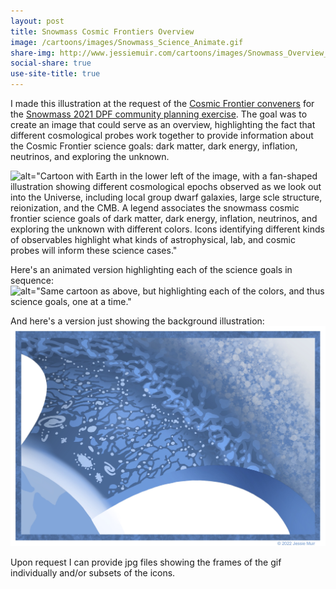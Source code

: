 ```yaml
---
layout: post
title: Snowmass Cosmic Frontiers Overview
image: /cartoons/images/Snowmass_Science_Animate.gif
share-img: http://www.jessiemuir.com/cartoons/images/Snowmass_Overview_1_allcolors.jpg
social-share: true
use-site-title: true
---
```


I made this illustration at the request of the [Cosmic Frontier conveners](https://snowmass21.org/cosmic/start) for the [Snowmass 2021 DPF community planning exercise](https://snowmass21.org/start). The goal was to create an image that could serve as an overview, highlighting   the fact that different cosmological probes work together to provide information about the Cosmic Frontier science goals: dark matter, dark energy, inflation, neutrinos, and exploring the unknown. 

![alt="Cartoon with Earth in the lower left of the image, with a fan-shaped illustration showing different cosmological epochs observed as we look out into the Universe, including local group dwarf galaxies, large scle structure, reionization, and the CMB. A legend associates the snowmass cosmic frontier science goals of dark matter, dark energy, inflation, neutrinos, and exploring the unknown with different colors. Icons identifying different kinds of observables highlight what kinds of astrophysical, lab, and cosmic probes will inform these science cases."](/cartoons/images/Snowmass_Overview_1_allcolors.jpg)

Here's an animated version highlighting each of the science goals in sequence:
![alt="Same cartoon as above, but highlighting each of the colors, and thus science goals, one at a time."](/cartoons/images/Snowmass_Science_Animate.gif)

And here's a version just showing the background illustration:
![alt="Cartoon with Earth in the lower left of the image, with a fan-shaped illustration showing different cosmological epochs observed as we look out into the Universe, including local group dwarf galaxies, large scle structure, reionization, and the CMB. Same illustration as above but without the legend and icons"](/cartoons/images/Snowmass_Overview_noicons.jpg)

Upon request I can provide jpg files showing the frames of the gif individually and/or subsets of the icons. 
